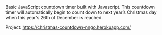 Basic JavaScript countdown timer built with Javascript. 
This countdown timer will automatically begin to count down to next year’s Christmas day when this year's 26th of December is reached.

Project: https://christmas-countdown-nngo.herokuapp.com/
